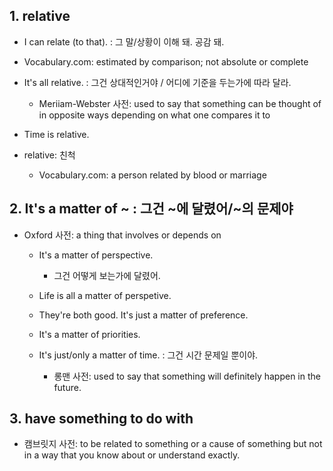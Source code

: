 ## 1. relative

- I can relate (to that). : 그 말/상황이 이해 돼. 공감 돼.

- Vocabulary.com: estimated by comparison; not absolute or complete

- It's all relative. : 그건 상대적인거야 / 어디에 기준을 두는가에 따라 달라.

    - Meriiam-Webster 사전: used to say that something can be thought of in opposite ways depending on what one compares it to 

- Time is relative.

- relative: 친척

    - Vocabulary.com: a person related by blood or marriage

## 2. It's a matter of ~ : 그건 ~에 달렸어/~의 문제야

- Oxford 사전: a thing that involves or depends on

    - It's a matter of perspective.

        - 그건 어떻게 보는가에 달렸어.

    - Life is all a matter of perspetive.

    - They're both good. It's just a matter of preference.

    - It's a matter of priorities.

    - It's just/only a matter of time. : 그건 시간 문제일 뿐이야.

        - 롱맨 사전: used to say that something will definitely happen in the future.

## 3. have something to do with

- 캠브릿지 사전: to be related to something or a cause of something but not in a way that you know about or understand exactly.


